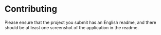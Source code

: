 # Contributing

Please ensure that the project you submit has an English readme, and there should be at least one screenshot of the application in the readme.
